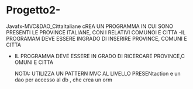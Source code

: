 # Progetto2-
 Javafx-MVC&DAO_CittaItaliane
 cREA UN PROGRAMMA IN CUI SONO PRESENTI LE PROVINCE ITALIANE, CON I RELATIVI COMUNOI E CITTA
 -IL PROGRAMAM DEVE ESSERE INGRADO DI INSERIRE PROVINCE, COMUNI E CITTA
- IL PROGRAMMA DEVE ESSERE IN GRADO DI RICERCARE PROVINCE,C OMUNI E CITTA

  NOTA: UTILIZZA UN PATTERN MVC AL LIVELLO PRESENtaction e un dao per accesso al db , che crea un orm
